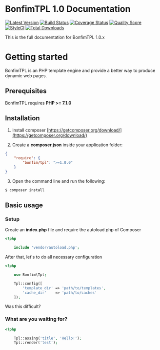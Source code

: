 # BonfimTPL 1.0 Documentation

[![Latest Version][ico-version]][link-version]
[![Build Status][ico-travis]][link-travis]
[![Coverage Status][ico-scrutinizer]][link-scrutinizer]
[![Quality Score][ico-code-quality]][link-code-quality]
[![StyleCI][ico-styleci]][link-styleci]
[![Total Downloads][ico-downloads]][link-downloads]

This is the full documentation for BonfimTPL 1.0.x

# Getting started

BonfimTPL is an PHP template engine and provide a better way to produce dynamic web pages.

## Prerequisites

BonfimTPL requires **PHP >= 7.1.0**

## Installation

1. Install composer [https://getcomposer.org/download/](https://getcomposer.org/download/)

2. Create a **composer.json** inside your application folder:
``` json
{
    "require": {
        "bonfim/tpl": ">=1.0.0"
    }
}
```

3. Open the command line and run the following:
``` sh
$ composer install
```

## Basic usage

### Setup

Create an **index.php** file and require the autoload.php of Composer

``` php
<?php

    include 'vendor/autoload.php';
```

After that, let's to do all necessary configuration

``` php
<?php

    use Bonfim\Tpl;

    Tpl::config([
        'template_dir' => 'path/to/templates',
        'cache_dir'    => 'path/to/caches'
    ]);
```
Was this difficult?

### What are you waiting for?

``` php
<?php

    Tpl::assing('title', 'Hello!');
    Tpl::render('test');
```

[ico-version]: https://img.shields.io/github/release/BonfimSystems/View.svg?style=flat-square
[ico-travis]: https://img.shields.io/travis/BonfimSystems/View/master.svg?style=flat-square
[ico-scrutinizer]: https://img.shields.io/scrutinizer/coverage/g/BonfimSystems/View.svg?style=flat-square
[ico-code-quality]: https://img.shields.io/scrutinizer/g/BonfimSystems/View.svg?style=flat-square
[ico-styleci]: https://styleci.io/repos/124528765/shield?branch=master
[ico-downloads]: https://img.shields.io/packagist/dt/bonfim/view.svg?style=flat-square

[link-version]:https://github.com/thephpleague/uri-parser/releases
[link-travis]: https://travis-ci.org/BonfimSystems/View
[link-scrutinizer]: https://scrutinizer-ci.com/g/BonfimSystems/View/code-structure
[link-code-quality]: https://scrutinizer-ci.com/g/BonfimSystems/View
[link-styleci]: https://styleci.io/repos/124528765
[link-downloads]: https://packagist.org/packages/bonfim/view
[link-author]: https://github.com/EdsonOnildoJR
[link-contributors]: ../../contributors

